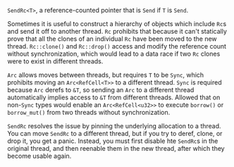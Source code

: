 `SendRc<T>`, a reference-counted pointer that is `Send` if `T` is `Send`.

Sometimes it is useful to construct a hierarchy of objects which include `Rc`s and
send it off to another thread. `Rc` prohibits that because it can't statically prove
that all the clones of an individual `Rc` have been moved to the new thread.
`Rc::clone()` and `Rc::drop()` access and modify the reference count without
synchronization, which would lead to a data race if two `Rc` clones were to exist in
different threads.

`Arc` allows moves between threads, but requires `T` to be `Sync`, which prohibits
moving an `Arc<RefCell<T>>` to a different thread. `Sync` is required because `Arc`
derefs to `&T`, so sending an `Arc` to a different thread automatically implies access
to `&T` from different threads. Allowed that on non-`Sync` types would enable an
`Arc<RefCell<u32>>` to execute `borrow()` or `borrow_mut()` from two threads without
synchronization.

`SendRc` resolves the issue by pinning the underlying allocation to a thread. You can move
`SendRc` to a different thread, but if you try to deref, clone, or drop it, you get a
panic. Instead, you must first disable hte `SendRc`s in the original thread, and then
reenable them in the new thread, after which they become usable again.
